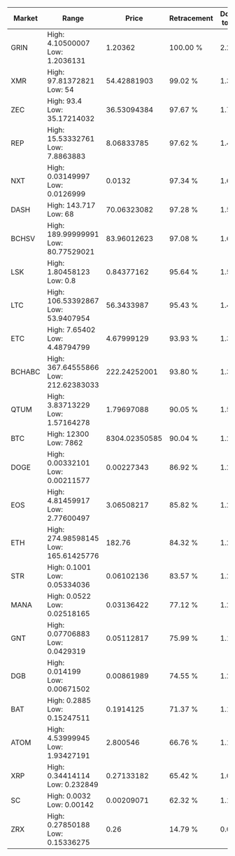 | Market | Range | Price| Retracement | Doubles to 50% |
| --- | --- | --- | --- | --- |
| GRIN | High: 4.10500007<br />Low: 1.2036131 | 1.20362 | 100.00 % | 2.21 |
| XMR | High: 97.81372821<br />Low: 54 | 54.42881903 | 99.02 % | 1.39 |
| ZEC | High: 93.4<br />Low: 35.17214032 | 36.53094384 | 97.67 % | 1.76 |
| REP | High: 15.53332761<br />Low: 7.8863883 | 8.06833785 | 97.62 % | 1.45 |
| NXT | High: 0.03149997<br />Low: 0.0126999 | 0.0132 | 97.34 % | 1.67 |
| DASH | High: 143.717<br />Low: 68 | 70.06323082 | 97.28 % | 1.51 |
| BCHSV | High: 189.99999991<br />Low: 80.77529021 | 83.96012623 | 97.08 % | 1.61 |
| LSK | High: 1.80458123<br />Low: 0.8 | 0.84377162 | 95.64 % | 1.54 |
| LTC | High: 106.53392867<br />Low: 53.9407954 | 56.3433987 | 95.43 % | 1.42 |
| ETC | High: 7.65402<br />Low: 4.48794799 | 4.67999129 | 93.93 % | 1.30 |
| BCHABC | High: 367.64555866<br />Low: 212.62383033 | 222.24252001 | 93.80 % | 1.31 |
| QTUM | High: 3.83713229<br />Low: 1.57164278 | 1.79697088 | 90.05 % | 1.50 |
| BTC | High: 12300<br />Low: 7862 | 8304.02350585 | 90.04 % | 1.21 |
| DOGE | High: 0.00332101<br />Low: 0.00211577 | 0.00227343 | 86.92 % | 1.20 |
| EOS | High: 4.81459917<br />Low: 2.77600497 | 3.06508217 | 85.82 % | 1.24 |
| ETH | High: 274.98598145<br />Low: 165.61425776 | 182.76 | 84.32 % | 1.21 |
| STR | High: 0.1001<br />Low: 0.05334036 | 0.06102136 | 83.57 % | 1.26 |
| MANA | High: 0.0522<br />Low: 0.02518165 | 0.03136422 | 77.12 % | 1.23 |
| GNT | High: 0.07706883<br />Low: 0.0429319 | 0.05112817 | 75.99 % | 1.17 |
| DGB | High: 0.014199<br />Low: 0.00671502 | 0.00861989 | 74.55 % | 1.21 |
| BAT | High: 0.2885<br />Low: 0.15247511 | 0.1914125 | 71.37 % | 1.15 |
| ATOM | High: 4.53999945<br />Low: 1.93427191 | 2.800546 | 66.76 % | 1.16 |
| XRP | High: 0.34414114<br />Low: 0.232849 | 0.27133182 | 65.42 % | 1.06 |
| SC | High: 0.0032<br />Low: 0.00142 | 0.00209071 | 62.32 % | 1.10 |
| ZRX | High: 0.27850188<br />Low: 0.15336275 | 0.26 | 14.79 % | 0.00 |
